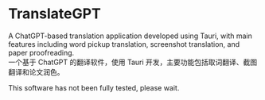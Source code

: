 # TranslateGPT

A ChatGPT-based translation application developed using Tauri, with main features including word pickup translation, screenshot translation, and paper proofreading.<br>
一个基于 ChatGPT 的翻译软件，使用 Tauri 开发，主要功能包括取词翻译、截图翻译和论文润色。

This software has not been fully tested, please wait.

